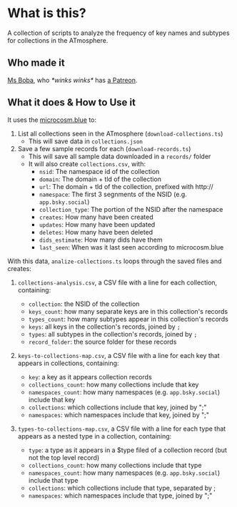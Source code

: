 # What is this?

A collection of scripts to analyze the frequency of key names and subtypes for
collections in the ATmosphere.

## Who made it

[Ms Boba](https://essentialrandomness.com), who _\*winks winks\*_ has [a Patreon](https://patreon.com/FujoCoded).

## What it does & How to Use it

It uses the [microcosm.blue](https://ufos-api.microcosm.blue) to:

1. List all collections seen in the ATmosphere (`download-collections.ts`)
   - This will save data in `collections.json`
2. Save a few sample records for each (`download-records.ts`)
   - This will save all sample data downloaded in a `records/` folder
   - It will also create `collections.csv`, with:
     - `nsid`: The namespace id of the collection
     - `domain`: The domain + tld of the collection
     - `url`: The domain + tld of the collection, prefixed with http://
     - `namespace`: The first 3 segnments of the NSID (e.g. `app.bsky.social`)
     - `collection_type`: The portion of the NSID after the namespace
     - `creates`: How many have been created
     - `updates`: How many have been updated
     - `deletes`: How many have been deleted
     - `dids_estimate`: How many dids have them
     - `last_seen`: When was it last seen according to microcosm.blue

With this data, `analize-collections.ts` loops through the saved files and
creates:

1. `collections-analysis.csv`, a CSV file with a line for each collection,
   containing:

   - `collection`: the NSID of the collection
   - `keys_count`: how many separate keys are in this collection's records
   - `types_count`: how many subtypes appear in this collection's records
   - `keys`: all keys in the collection's records, joined by `;`
   - `types`: all subtypes in the collection's records, joined by `;`
   - `record_folder`: the source folder for these records

2. `keys-to-collections-map.csv`, a CSV file with a line for each key that
   appears in collections, containing:

   - `key`: a key as it appears collection records
   - `collections_count`: how many collections include that key
   - `namespaces_count`: how many namespaces (e.g. `app.bsky.social`) include that key
   - `collections`: which collections include that key, joined by ";"
   - `namespaces`: which namespaces include that key, joined by ";"

3. `types-to-collections-map.csv`, a CSV file with a line for each type that
   appears as a nested type in a collection, containing:

   - `type`: a type as it appears in a $type filed of a collection record (but
     not the top level record)
   - `collections_count`: how many collections include that type
   - `namespaces_count`: how many namespaces (e.g. `app.bsky.social`) include that type
   - `collections`: which collections include that type, separated by ;
   - `namespaces`: which namespaces include that type, joined by ";"
